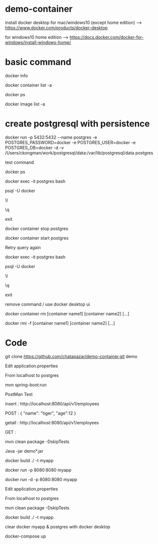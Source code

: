 # demo-container
install docker desktop
for mac/windows10 (except home edition) --> https://www.docker.com/products/docker-desktop

for windows10 home edition --> https://docs.docker.com/docker-for-windows/install-windows-home/

# basic command
docker info

docker container list -a

docker ps

docker image list -a


# create postgresql with persistence
docker run -p 5432:5432 --name postgres -e POSTGRES_PASSWORD=docker -e POSTGRES_USER=docker -e POSTGRES_DB=docker -d -v /Users/ckongman/work/postgresql/data:/var/lib/postgresql/data postgres

test command

docker ps

docker exec -it postgres bash

psql -U docker

\l

\q

exit

docker container stop postgres

docker container start postgres

Retry query again

docker exec -it postgres bash

psql -U docker

\l

\q

exit

remove command / use docker desktop ui

docker container rm [container name1] [container name2] [...]

docker rmi -f [container name1] [container name2] [...]

# Code 
git clone https://github.com/chatapazar/demo-container.git demo

Edit application.properties

From localhost to postgres

mvn spring-boot:run

PostMan Test

insert : http://localhost:8080/api/v1/employees

POST : { "name": "tiger", "age":12 }

getall : http://localhost:8080/api/v1/employees

GET : 


mvn clean package -DskipTests

Java -jar demo*.jar

docker build ./ -t myapp

docker run -p 8080:8080 myapp

docker run -d -p 8080:8080 myapp

Edit application.properties

From localhost to postgres

mvn clean package -DskipTests

docker build ./ -t myapp

clear docker myapp & postgres with docker desktop

docker-compose up




